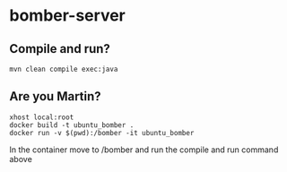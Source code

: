 # bomber-server

## Compile and run?
```
mvn clean compile exec:java
```

## Are you Martin?
```
xhost local:root
docker build -t ubuntu_bomber .
docker run -v $(pwd):/bomber -it ubuntu_bomber
```

In the container move to /bomber and run the compile and run command above
